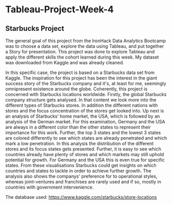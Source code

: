 # Tableau-Project-Week-4
## Starbucks Project

The general goal of this project from the IronHack Data Analytics Bootcamp was to choose a data set, explore the data using Tableau, and put together a Story for presentation. This project was done to explore Tableau and apply the different skills the cohort learned during this week. My dataset was downloaded from Kaggle and was already cleaned. 

In this specific case, the project is based on a Starbucks data set from Kaggle. The inspiration for this project has been the interest in the giant success story of the Starbucks company and it's, at least for me, seemingly omnipresent existence around the globe. Coherently, this project is concerned with Starbucks locations worldwide. Firstly, the global Starbucks company structure gets analysed. In that content we look more into the different types of Starbucks stores. In addition the different nations with stores and the focus concentration of the stores get looked into. Up next is an analysis of Starbucks' home market, the USA, which is followed by an analysis of the German market. For this examination, Germany and the USA are always in a different color than the other states to represent their importance for this work. Further, the top 3 states and the lowest 3 states are colored differently to see which states are already penetrated and which mark a low penetration. In this analysis the distribution of the different stores and its focus states gets presented. Further, it is easy to see which countries already have plenty of stores and which markets may still uphold potential for growth. For Germany and the USA this is even true for specific states. From these visualisations Starbucks could get insights on which countries and states to tackle in order to achieve further growth. The analysis also shows the companys' preference for to operational styles, whereas joint-ventures and franchises are rarely used and if so, mostly in countries with government intervenience. 

The database used: https://www.kaggle.com/starbucks/store-locations
